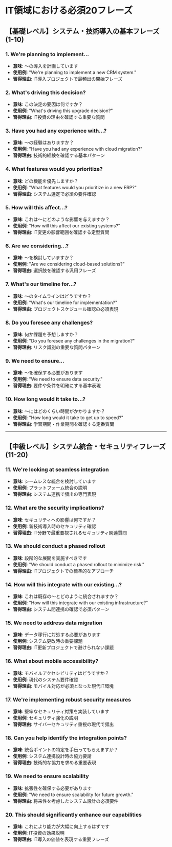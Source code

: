 # IT領域における必須20フレーズ

## 【基礎レベル】システム・技術導入の基本フレーズ (1-10)

### 1. **We're planning to implement...**
- **意味**: ～の導入を計画しています
- **使用例**: "We're planning to implement a new CRM system."
- **習得理由**: IT導入プロジェクトで最頻出の開始フレーズ

### 2. **What's driving this decision?**
- **意味**: この決定の要因は何ですか？
- **使用例**: "What's driving this upgrade decision?"
- **習得理由**: IT投資の理由を確認する重要な質問

### 3. **Have you had any experience with...?**
- **意味**: ～の経験はありますか？
- **使用例**: "Have you had any experience with cloud migration?"
- **習得理由**: 技術的経験を確認する基本パターン

### 4. **What features would you prioritize?**
- **意味**: どの機能を優先しますか？
- **使用例**: "What features would you prioritize in a new ERP?"
- **習得理由**: システム選定で必須の要件確認

### 5. **How will this affect...?**
- **意味**: これは～にどのような影響を与えますか？
- **使用例**: "How will this affect our existing systems?"
- **習得理由**: IT変更の影響範囲を確認する定型質問

### 6. **Are we considering...?**
- **意味**: ～を検討していますか？
- **使用例**: "Are we considering cloud-based solutions?"
- **習得理由**: 選択肢を確認する汎用フレーズ

### 7. **What's our timeline for...?**
- **意味**: ～のタイムラインはどうですか？
- **使用例**: "What's our timeline for implementation?"
- **習得理由**: プロジェクトスケジュール確認の必須表現

### 8. **Do you foresee any challenges?**
- **意味**: 何か課題を予想しますか？
- **使用例**: "Do you foresee any challenges in the migration?"
- **習得理由**: リスク識別の重要な質問パターン

### 9. **We need to ensure...**
- **意味**: ～を確保する必要があります
- **使用例**: "We need to ensure data security."
- **習得理由**: 要件や条件を明確にする基本表現

### 10. **How long would it take to...?**
- **意味**: ～にはどのくらい時間がかかりますか？
- **使用例**: "How long would it take to get up to speed?"
- **習得理由**: 学習期間・作業期間を確認する定番質問

---

## 【中級レベル】システム統合・セキュリティフレーズ (11-20)

### 11. **We're looking at seamless integration**
- **意味**: シームレスな統合を検討しています
- **使用例**: プラットフォーム統合の説明
- **習得理由**: システム連携で頻出の専門表現

### 12. **What are the security implications?**
- **意味**: セキュリティへの影響は何ですか？
- **使用例**: 新技術導入時のセキュリティ確認
- **習得理由**: IT分野で最重要視されるセキュリティ関連質問

### 13. **We should conduct a phased rollout**
- **意味**: 段階的な展開を実施すべきです
- **使用例**: "We should conduct a phased rollout to minimize risk."
- **習得理由**: ITプロジェクトでの標準的なアプローチ

### 14. **How will this integrate with our existing...?**
- **意味**: これは既存の～とどのように統合されますか？
- **使用例**: "How will this integrate with our existing infrastructure?"
- **習得理由**: システム間連携の確認で必須パターン

### 15. **We need to address data migration**
- **意味**: データ移行に対処する必要があります
- **使用例**: システム更改時の重要課題
- **習得理由**: IT更新プロジェクトで避けられない課題

### 16. **What about mobile accessibility?**
- **意味**: モバイルアクセシビリティはどうですか？
- **使用例**: 現代のシステム要件確認
- **習得理由**: モバイル対応が必須となった現代IT環境

### 17. **We're implementing robust security measures**
- **意味**: 堅牢なセキュリティ対策を実装しています
- **使用例**: セキュリティ強化の説明
- **習得理由**: サイバーセキュリティ重視の現代で頻出

### 18. **Can you help identify the integration points?**
- **意味**: 統合ポイントの特定を手伝ってもらえますか？
- **使用例**: システム連携設計時の協力要請
- **習得理由**: 技術的な協力を求める重要表現

### 19. **We need to ensure scalability**
- **意味**: 拡張性を確保する必要があります
- **使用例**: "We need to ensure scalability for future growth."
- **習得理由**: 将来性を考慮したシステム設計の必須要件

### 20. **This should significantly enhance our capabilities**
- **意味**: これにより能力が大幅に向上するはずです
- **使用例**: IT投資の効果説明
- **習得理由**: IT導入の価値を表現する重要フレーズ